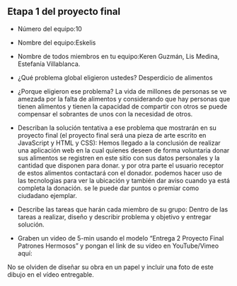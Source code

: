## Etapa 1 del proyecto final

- Número del equipo:10

- Nombre del equipo:Eskelis


- Nombre de todos miembros en tu equipo:Keren Guzmán, Lis Medina, Estefanía Villablanca.


- ¿Qué problema global eligieron ustedes? Desperdicio de alimentos


- ¿Porque eligieron ese problema? La vida de millones de personas se ve amezada por la falta de alimentos y considerando que hay personas que tienen alimentos y tienen la capacidad de compartir con otros se puede compensar el sobrantes de unos con la necesidad de otros.


- Describan la solución tentativa a ese problema que mostrarán en su proyecto final (el proyecto final será una pieza de arte escrito en JavaScript y HTML y CSS): 
Hemos llegado a la conclusión de realizar una aplicación web en la cual quienes deseen de forma voluntaria donar sus alimentos se registren en este sitio con sus datos personales y la cantidad que disponen para donar. y por otra parte el usuario receptor de estos alimentos contactará con el donador. 
podemos hacer uso de las tecnologias para ver la ubicación y también dar aviso cuando ya está completa la donación.
se le puede dar puntos o premiar como ciudadano ejemplar.


- Describe las tareas que harán cada miembro de su grupo:
Dentro de las tareas a realizar, diseño y describir problema y objetivo y entregar solución.


- Graben un video de 5-min usando el modelo “Entrega 2 Proyecto Final Patrones Hermosos” y pongan el link de su vídeo en YouTube/Vimeo aquí:

No se olviden de diseñar su obra en un papel y incluir una foto de este dibujo en el vídeo entregable.
